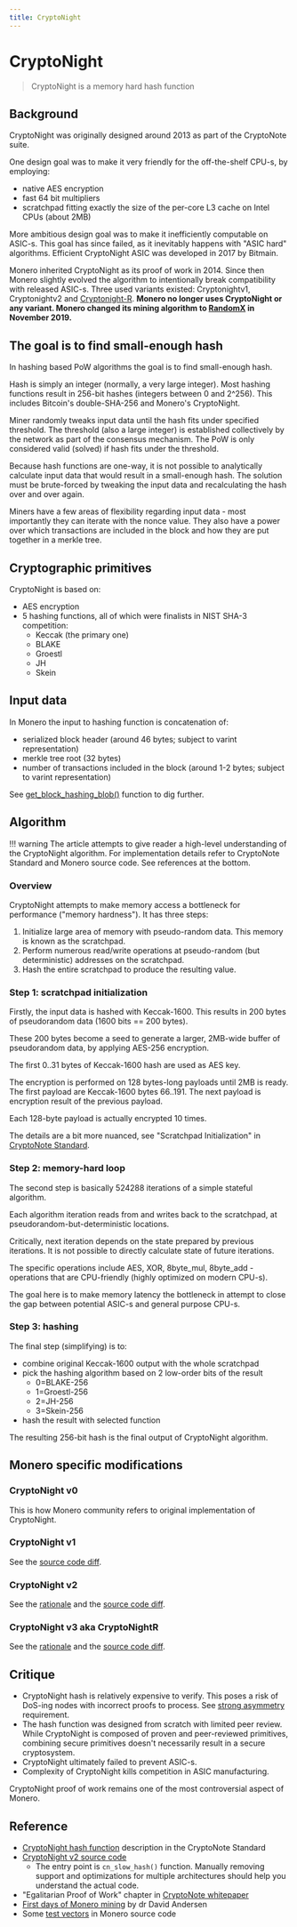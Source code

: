 ```yaml
---
title: CryptoNight
---
```

# CryptoNight

> CryptoNight is a memory hard hash function

## Background

CryptoNight was originally designed around 2013 as part of the CryptoNote
suite.

One design goal was to make it very friendly for the off-the-shelf CPU-s, by
employing:

* native AES encryption
* fast 64 bit multipliers
* scratchpad fitting exactly the size of the per-core L3 cache on Intel CPUs
  (about 2MB)

More ambitious design goal was to make it inefficiently computable on
ASIC-s.  This goal has since failed, as it inevitably happens with "ASIC
hard" algorithms.  Efficient CryptoNight ASIC was developed in 2017 by
Bitmain.

Monero inherited CryptoNight as its proof of work in 2014.  Since then
Monero slightly evolved the algorithm to intentionally break compatibility
with released ASIC-s. Three used variants existed: Cryptonightv1,
Cryptonightv2 and
[Cryptonight-R](https://github.com/SChernykh/CryptonightR).  **Monero no
longer uses CryptoNight or any variant. Monero changed its mining algorithm
to [RandomX](/proof-of-work/random-x) in November 2019.**

## The goal is to find small-enough hash

In hashing based PoW algorithms the goal is to find small-enough hash.

Hash is simply an integer (normally, a very large integer).  Most hashing
functions result in 256-bit hashes (integers between 0 and 2^256).  This
includes Bitcoin's double-SHA-256 and Monero's CryptoNight.

Miner randomly tweaks input data until the hash fits under specified threshold.
The threshold (also a large integer) is established collectively by the network as part of the consensus mechanism.
The PoW is only considered valid (solved) if hash fits under the threshold.  

Because hash functions are one-way, it is not possible to analytically
calculate input data that would result in a small-enough hash.  The solution
must be brute-forced by tweaking the input data and recalculating the hash
over and over again.

Miners have a few areas of flexibility regarding input data - most
importantly they can iterate with the nonce value.  They also have a power
over which transactions are included in the block and how they are put
together in a merkle tree.

## Cryptographic primitives

CryptoNight is based on:

* AES encryption
* 5 hashing functions, all of which were finalists in NIST SHA-3
  competition:
    * Keccak (the primary one)
    * BLAKE
    * Groestl
    * JH
    * Skein

## Input data

In Monero the input to hashing function is concatenation of:

* serialized block header (around 46 bytes; subject to varint
  representation)
* merkle tree root (32 bytes)
* number of transactions included in the block (around 1-2 bytes; subject to
  varint representation)

See
[get_block_hashing_blob()](https://github.com/monero-project/monero/blob/master/src/cryptonote_basic/cryptonote_format_utils.cpp#L1078)
function to dig further.

## Algorithm

!!! warning
    The article attempts to give reader a high-level understanding of the CryptoNight algorithm.
    For implementation details refer to CryptoNote Standard and Monero source code.
    See references at the bottom. 

### Overview

CryptoNight attempts to make memory access a bottleneck for performance
("memory hardness"). It has three steps:

1. Initialize large area of memory with pseudo-random data. This memory is
   known as the scratchpad.
2. Perform numerous read/write operations at pseudo-random (but
   deterministic) addresses on the scratchpad.
3. Hash the entire scratchpad to produce the resulting value.

### Step 1: scratchpad initialization

Firstly, the input data is hashed with Keccak-1600. This results in 200
bytes of pseudorandom data (1600 bits == 200 bytes).

These 200 bytes become a seed to generate a larger, 2MB-wide buffer of
pseudorandom data, by applying AES-256 encryption.

The first 0..31 bytes of Keccak-1600 hash are used as AES key.

The encryption is performed on 128 bytes-long payloads until 2MB is ready.
The first payload are Keccak-1600 bytes 66..191.  The next payload is
encryption result of the previous payload.

Each 128-byte payload is actually encrypted 10 times.

The details are a bit more nuanced, see "Scratchpad Initialization" in [CryptoNote Standard](https://cryptonote.org/cns/cns008.txt).  

### Step 2: memory-hard loop

The second step is basically 524288 iterations of a simple stateful
algorithm.

Each algorithm iteration reads from and writes back to the scratchpad, at
pseudorandom-but-deterministic locations.

Critically, next iteration depends on the state prepared by previous
iterations.  It is not possible to directly calculate state of future
iterations.

The specific operations include AES, XOR, 8byte_mul, 8byte_add - operations
that are CPU-friendly (highly optimized on modern CPU-s).

The goal here is to make memory latency the bottleneck in attempt to close
the gap between potential ASIC-s and general purpose CPU-s.

### Step 3: hashing

The final step (simplifying) is to:
 
* combine original Keccak-1600 output with the whole scratchpad
* pick the hashing algorithm based on 2 low-order bits of the result
    * 0=BLAKE-256
    * 1=Groestl-256
    * 2=JH-256
    * 3=Skein-256
* hash the result with selected function

The resulting 256-bit hash is the final output of CryptoNight algorithm.

## Monero specific modifications

### CryptoNight v0

This is how Monero community refers to original implementation of
CryptoNight.

### CryptoNight v1

See the [source code
diff](https://github.com/monero-project/monero/pull/3253/files).

### CryptoNight v2

See the
[rationale](https://github.com/SChernykh/xmr-stak-cpu/blob/master/README.md)
and the [source code
diff](https://github.com/monero-project/monero/commit/5fd83c13fbf8dc304909345e60a853c15b0de1e5#diff-7000dc02c792439471da62856f839d62).

### CryptoNight v3 aka CryptoNightR

See the [rationale](https://github.com/monero-project/monero/pull/5126) and
the [source code
diff](https://github.com/monero-project/monero/pull/5126/files).

## Critique

* CryptoNight hash is relatively expensive to verify. This poses a risk of
  DoS-ing nodes with incorrect proofs to process. See [strong
  asymmetry](/proof-of-work/what-is-pow/#strong-asymmetry) requirement.
* The hash function was designed from scratch with limited peer
  review. While CryptoNight is composed of proven and peer-reviewed
  primitives, combining secure primitives doesn't necessarily result in a
  secure cryptosystem.
* CryptoNight ultimately failed to prevent ASIC-s.
* Complexity of CryptoNight kills competition in ASIC manufacturing.

CryptoNight proof of work remains one of the most controversial aspect of
Monero.

## Reference

* [CryptoNight hash function](https://cryptonote.org/cns/cns008.txt)
  description in the CryptoNote Standard
* [CryptoNight v2 source
  code](https://github.com/monero-project/monero/blob/master/src/crypto/slow-hash.c)
    * The entry point is `cn_slow_hash()` function. Manually removing
      support and optimizations for multiple architectures should help you
      understand the actual code.
* "Egalitarian Proof of Work" chapter in [CryptoNote
  whitepaper](https://downloads.getmonero.org/whitepaper_annotated.pdf)
* [First days of Monero
  mining](https://da-data.blogspot.com/2014/08/minting-money-with-monero-and-cpu.html)
  by dr David Andersen
* Some [test
  vectors](https://github.com/monero-project/monero/tree/master/tests/hash)
  in Monero source code
